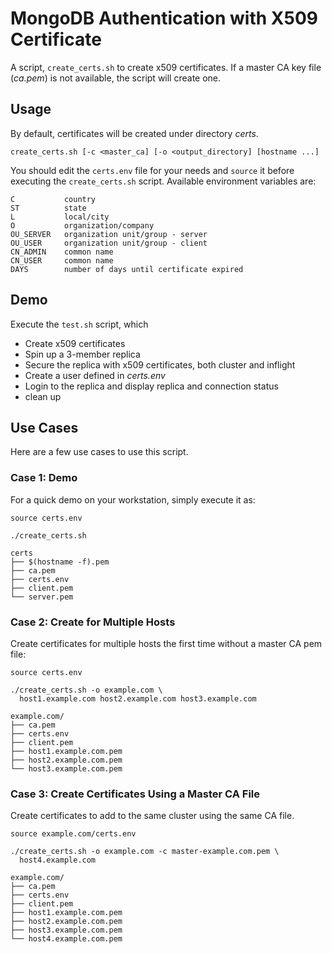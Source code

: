 # MongoDB Authentication with X509 Certificate
A script, `create_certs.sh` to create x509 certificates.  If a master CA key file (*ca.pem*) is not available, the script will create one.

## Usage
By default, certificates will be created under directory *certs*.

```
create_certs.sh [-c <master_ca] [-o <output_directory] [hostname ...]
```

You should edit the `certs.env` file for your needs and `source` it before executing the `create_certs.sh` script.  Available environment variables are:

```
C           country
ST          state
L           local/city
O           organization/company
OU_SERVER   organization unit/group - server
OU_USER     organization unit/group - client
CN_ADMIN    common name
CN_USER     common name
DAYS        number of days until certificate expired
```

## Demo
Execute the `test.sh` script, which

- Create x509 certificates
- Spin up a 3-member replica
- Secure the replica with x509 certificates, both cluster and inflight
- Create a user defined in *certs.env*
- Login to the replica and display replica and connection status
- clean up

## Use Cases
Here are a few use cases to use this script.
### Case 1: Demo
For a quick demo on your workstation, simply execute it as:

```
source certs.env

./create_certs.sh

certs
├── $(hostname -f).pem
├── ca.pem
├── certs.env
├── client.pem
└── server.pem
```

### Case 2: Create for Multiple Hosts
Create certificates for multiple hosts the first time without a master CA pem file:

```
source certs.env

./create_certs.sh -o example.com \
  host1.example.com host2.example.com host3.example.com

example.com/
├── ca.pem
├── certs.env
├── client.pem
├── host1.example.com.pem
├── host2.example.com.pem
└── host3.example.com.pem
```

### Case 3: Create Certificates Using a Master CA File
Create certificates to add to the same cluster using the same CA file.

```
source example.com/certs.env

./create_certs.sh -o example.com -c master-example.com.pem \
  host4.example.com

example.com/
├── ca.pem
├── certs.env
├── client.pem
├── host1.example.com.pem
├── host2.example.com.pem
├── host3.example.com.pem
└── host4.example.com.pem
```
